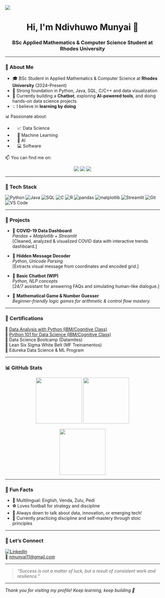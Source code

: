 <!-- Banner -->
<img src="https://www.google.com/url?sa=i&url=https%3A%2F%2Fwallpapers.com%2Fdata&psig=AOvVaw0geSeUcCF91zdVe85sE4yE&ust=1750383048217000&source=images&cd=vfe&opi=89978449&ved=0CBQQjRxqFwoTCMiW94Gx_I0DFQAAAAAdAAAAABAE"/>

<h1 align="center">Hi, I'm Ndivhuwo Munyai 👋</h1>
<h3 align="center">BSc Applied Mathematics & Computer Science Student at Rhodes University</h3>

---

### 🧠 About Me
- 🎓 BSc Student in Applied Mathematics & Computer Science at **Rhodes University** (2024–Present)  
- 🧰 Strong foundation in Python, Java, SQL, C/C++ and data visualization  
- 🌱 Currently building a **Chatbot**, exploring **AI-powered tools**, and doing hands-on data science projects  
- 💡 I believe in **learning by doing**

📊 Passionate about:  
- &nbsp;&nbsp;&nbsp;&nbsp;📈 Data Science  
- &nbsp;&nbsp;&nbsp;&nbsp;🤖 Machine Learning  
- &nbsp;&nbsp;&nbsp;&nbsp;🧠 AI 
- &nbsp;&nbsp;&nbsp;&nbsp;💻 Software   

📫 You can find me on: 
<p align="center">
  <a href="mailto:nmunyai11@gmail.com"><img src="https://img.shields.io/badge/Email-nmunyai11@gmail.com-blue?style=flat&logo=gmail"></a>
  <a href="https://www.linkedin.com/in/ndivhuwo-munyai"><img src="https://img.shields.io/badge/LinkedIn-Follow-blue?style=flat&logo=linkedin"></a>
  <a href="https://github.com/DataCrafter20"><img src="https://img.shields.io/github/followers/DataCrafter20?label=GitHub&style=social"></a>
</p>

---

### 🔧 Tech Stack

![Python](https://img.shields.io/badge/-Python-3776AB?logo=python&logoColor=white&style=flat)
![Java](https://img.shields.io/badge/-Java-007396?logo=java&logoColor=white&style=flat)
![SQL](https://img.shields.io/badge/-SQL-4479A1?logo=postgresql&logoColor=white&style=flat)
![C](https://img.shields.io/badge/-C-00599C?logo=c&logoColor=white&style=flat)
![R](https://img.shields.io/badge/-R-276DC3?logo=r&logoColor=white&style=flat)
![pandas](https://img.shields.io/badge/-pandas-150458?logo=pandas&logoColor=white&style=flat)
![matplotlib](https://img.shields.io/badge/-matplotlib-11557C?logo=python&logoColor=white&style=flat)
![Streamlit](https://img.shields.io/badge/-Streamlit-FF4B4B?logo=streamlit&logoColor=white&style=flat)
![Git](https://img.shields.io/badge/-Git-F05032?logo=git&logoColor=white&style=flat)
![VS Code](https://img.shields.io/badge/-VSCode-007ACC?logo=visual-studio-code&logoColor=white&style=flat)

---

### 🧠 Projects

- 🎯 **COVID-19 Data Dashboard**  
  *Pandas + Matplotlib + Streamlit*  
  [Cleaned, analyzed & visualized COVID data with interactive trends dashboard.]

- 🔐 **Hidden Message Decoder**  
  *Python, Unicode Parsing*  
  [Extracts visual message from coordinates and encoded grid.]

- 🤖 **Basic Chatbot (WIP)**  
  *Python, NLP concepts*  
  [24/7 assistant for answering FAQs and simulating human-like dialogue.]

- 🧮 **Mathematical Game & Number Guesser**  
  *Beginner-friendly logic games for arithmetic & control flow mastery.*

---

### 🏅 Certifications

📜 [Data Analysis with Python (IBM/Cognitive Class)](https://courses.cognitiveclass.ai/certificates/f798801fd3ad4056aaf5edd22b2a430d)  
📜 [Python 101 for Data Science (IBM/Cognitive Class)](https://courses.cognitiveclass.ai/certificates/95cdd594e740449abaed4e931bb3c735)  
📜 Data Science Bootcamp (Datamites)  
📜 Lean Six Sigma White Belt (MF Treinamentos)  
📜 Edureka Data Science & ML Program  

---

### 📊 GitHub Stats

<p align="center">
  <img src="https://github-readme-stats.vercel.app/api?username=DataCrafter20&show_icons=true&theme=tokyonight&hide=issues" height="150"/>
  <img src="https://github-readme-streak-stats.herokuapp.com/?user=DataCrafter20&theme=tokyonight" height="150"/>
</p>

<p align="center">
  <img src="https://github-readme-stats.vercel.app/api/top-langs/?username=DataCrafter20&layout=compact&theme=tokyonight" height="150"/>
</p>

---

### 🌱 Fun Facts

- 🧩 Multilingual: English, Venda, Zulu, Pedi  
- ⚽ Loves football for strategy and discipline  
- 💬 Always down to talk about data, innovation, or emerging tech!  
- 🧘 Currently practicing discipline and self-mastery through stoic principles

---

### 🤝 Let’s Connect

[![LinkedIn](https://img.shields.io/badge/-LinkedIn-0077B5?logo=linkedin&logoColor=white&style=flat-square)](https://linkedin.com/in/ndivhuwo-munyai)  
📧 nmunyai11@gmail.com

---

> *“Success is not a matter of luck, but a result of consistent work and resilience.”*


---

_Thank you for visiting my profile! Keep learning, keep building 🌟_

